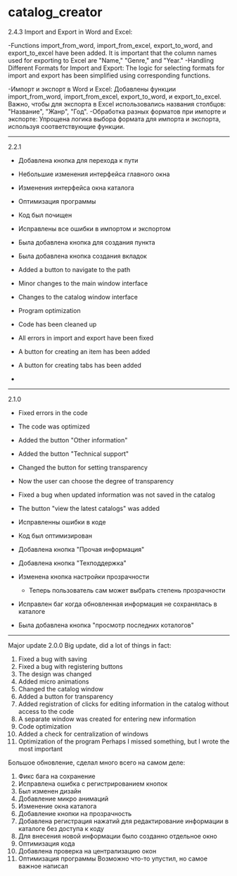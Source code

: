 # catalog_creator
2.4.3
Import and Export in Word and Excel:

-Functions import_from_word, import_from_excel, export_to_word, and export_to_excel have been added.
It is important that the column names used for exporting to Excel are "Name," "Genre," and "Year."
-Handling Different Formats for Import and Export:
The logic for selecting formats for import and export has been simplified using corresponding functions.


-Импорт и экспорт в Word и Excel:
Добавлены функции import_from_word, import_from_excel, export_to_word, и export_to_excel.
Важно, чтобы для экспорта в Excel использовались названия столбцов: "Название", "Жанр", "Год".
-Обработка разных форматов при импорте и экспорте:
Упрощена логика выбора формата для импорта и экспорта, используя соответствующие функции.

------------------------------------------------------------------------------------

2.2.1
- Добавлена кнопка для перехода к пути
- Небольшие изменения интерфейса главного окна
- Изменения интерфейса окна каталога
- Оптимизация программы
- Код был почищен
- Исправлены все ошибки в импортом и экспортом
- Была добавлена кнопка для создания пункта 
- Была добавлена кнопка создания вкладок


 - Added a button to navigate to the path
- Minor changes to the main window interface
- Changes to the catalog window interface
- Program optimization
- Code has been cleaned up
- All errors in import and export have been fixed
- A button for creating an item has been added
- A button for creating tabs has been added
- 
-------------------------------------------------------------------------

2.1.0
- Fixed errors in the code
- The code was optimized
- Added the button "Other information"
- Added the button "Technical support"
- Changed the button for setting transparency
- Now the user can choose the degree of transparency
- Fixed a bug when updated information was not saved in the catalog
- The button "view the latest catalogs" was added

- Исправленны ошибки в коде
- Код был оптимизирован
- Добавлена кнопка "Прочая информация"
- Добавлена кнопка "Техподдержка"
- Изменена кнопка настройки прозрачности
   - Теперь пользователь сам может выбрать степень прозрачности 
- Исправлен баг когда обновленная информация не сохранялась в каталоге
- Была добавлена кнопка "просмотр последних коталогов"

--------------------------------------------------------------------------

Major update
2.0.0
Big update, did a lot of things in fact:
1. Fixed a bug with saving
2. Fixed a bug with registering buttons
3. The design was changed
4. Added micro animations
5. Changed the catalog window
6. Added a button for transparency
7. Added registration of clicks for editing information in the catalog without access to the code
8. A separate window was created for entering new information
9. Code optimization
10. Added a check for centralization of windows
11. Optimization of the program
Perhaps I missed something, but I wrote the most important


Большое обновление, сделал много всего на самом деле:
1. Фикс бага на сохранение
2. Исправлена ошибка с регистрированием кнопок
3. Был изменен дизайн
4. Добавление микро анимаций
5. Изменение окна каталога
6. Добавление кнопки на прозрачность
7. Добавлена регистрация нажатий для редактирование информации в каталоге без доступа к коду
8. Для внесения новой информации было созданно отдельное окно
9. Оптимизация кода
10. Добавлена проверка на централизацию окон
11. Оптимизация программы
Возможно что-то упустил, но самое важное написал
